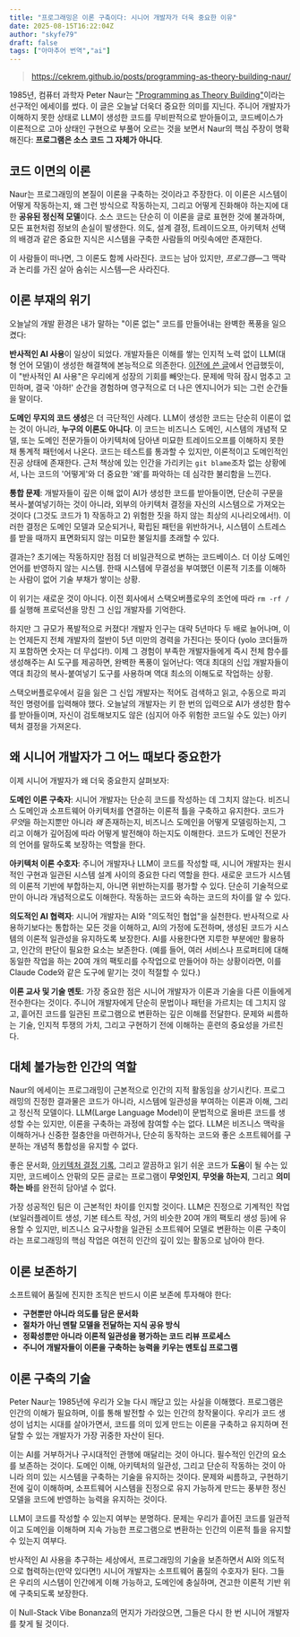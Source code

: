 ```yaml
---
title: "프로그래밍은 이론 구축이다: 시니어 개발자가 더욱 중요한 이유"
date: 2025-08-15T16:22:04Z
author: "skyfe79"
draft: false
tags: ["아마추어 번역","ai"]
---
```


> https://cekrem.github.io/posts/programming-as-theory-building-naur/

1985년, 컴퓨터 과학자 Peter Naur는 ["Programming as Theory Building"](https://pages.cs.wisc.edu/~remzi/Naur.pdf)이라는 선구적인 에세이를 썼다. 이 글은 오늘날 더욱더 중요한 의미를 지닌다. 주니어 개발자가 이해하지 못한 상태로 LLM이 생성한 코드를 무비판적으로 받아들이고, 코드베이스가 이론적으로 고아 상태인 구현으로 부풀어 오르는 것을 보면서 Naur의 핵심 주장이 명확해진다: **프로그램은 소스 코드 그 자체가 아니다**.


## 코드 이면의 이론

Naur는 프로그래밍의 본질이 이론을 구축하는 것이라고 주장한다. 이 이론은 시스템이 어떻게 작동하는지, 왜 그런 방식으로 작동하는지, 그리고 어떻게 진화해야 하는지에 대한 **공유된 정신적 모델**이다. 소스 코드는 단순히 이 이론을 글로 표현한 것에 불과하며, 모든 표현처럼 정보의 손실이 발생한다. 의도, 설계 결정, 트레이드오프, 아키텍처 선택의 배경과 같은 중요한 지식은 시스템을 구축한 사람들의 머릿속에만 존재한다.

이 사람들이 떠나면, 그 이론도 함께 사라진다. 코드는 남아 있지만, *프로그램*—그 맥락과 논리를 가진 살아 숨쉬는 시스템—은 사라진다.


## 이론 부재의 위기

오늘날의 개발 환경은 내가 말하는 "이론 없는" 코드를 만들어내는 완벽한 폭풍을 일으켰다:

**반사적인 AI 사용**이 일상이 되었다. 개발자들은 이해를 쌓는 인지적 노력 없이 LLM(대형 언어 모델)이 생성한 해결책에 본능적으로 의존한다. [이전에 쓴 글](https://cekrem.github.io/posts/coding-as-craft-going-back-to-the-old-gym/)에서 언급했듯이, 이 "반사적인 AI 사용"은 우리에게 성장의 기회를 빼앗는다. 문제에 막혀 잠시 멈추고 고민하며, 결국 '아하!' 순간을 경험하며 영구적으로 더 나은 엔지니어가 되는 그런 순간들을 말이다.

**도메인 무지의 코드 생성**은 더 극단적인 사례다. LLM이 생성한 코드는 단순히 이론이 없는 것이 아니라, **누구의 이론도 아니다**. 이 코드는 비즈니스 도메인, 시스템의 개념적 모델, 또는 도메인 전문가들이 아키텍처에 담아낸 미묘한 트레이드오프를 이해하지 못한 채 통계적 패턴에서 나온다. 코드는 테스트를 통과할 수 있지만, 이론적이고 도메인적인 진공 상태에 존재한다. 근처 책상에 있는 인간을 가리키는 `git blame`조차 없는 상황에서, 나는 코드의 '어떻게'와 더 중요한 '왜'를 파악하는 데 심각한 불리함을 느낀다.

**통합 문제**: 개발자들이 깊은 이해 없이 AI가 생성한 코드를 받아들이면, 단순히 구문을 복사-붙여넣기하는 것이 아니라, 외부의 아키텍처 결정을 자신의 시스템으로 가져오는 것이다 (그것도 코드가 1) 작동하고 2) 위험한 짓을 하지 않는 최상의 시나리오에서!). 이러한 결정은 도메인 모델과 모순되거나, 확립된 패턴을 위반하거나, 시스템이 스트레스를 받을 때까지 표면화되지 않는 미묘한 불일치를 초래할 수 있다.

결과는? 초기에는 작동하지만 점점 더 비일관적으로 변하는 코드베이스. 더 이상 도메인 언어를 반영하지 않는 시스템. 한때 시스템에 무결성을 부여했던 이론적 기초를 이해하는 사람이 없어 기술 부채가 쌓이는 상황.

이 위기는 새로운 것이 아니다. 이전 회사에서 스택오버플로우의 조언에 따라 `rm -rf /`를 실행해 프로덕션을 망친 그 신입 개발자를 기억한다.

하지만 그 규모가 폭발적으로 커졌다! 개발자 인구는 대략 5년마다 두 배로 늘어나며, 이는 언제든지 전체 개발자의 절반이 5년 미만의 경력을 가진다는 뜻이다 (yolo 코더들까지 포함하면 숫자는 더 무섭다!). 이제 그 경험이 부족한 개발자들에게 즉시 전체 함수를 생성해주는 AI 도구를 제공하면, 완벽한 폭풍이 일어난다: 역대 최대의 신입 개발자들이 역대 최강의 복사-붙여넣기 도구를 사용하며 역대 최소의 이해도로 작업하는 상황.

스택오버플로우에서 길을 잃은 그 신입 개발자는 적어도 검색하고 읽고, 수동으로 파괴적인 명령어를 입력해야 했다. 오늘날의 개발자는 키 한 번의 입력으로 AI가 생성한 함수를 받아들이며, 자신이 검토해보지도 않은 (심지어 아주 위험한 코드일 수도 있는) 아키텍처 결정을 가져온다.


## 왜 시니어 개발자가 그 어느 때보다 중요한가

이제 시니어 개발자가 왜 더욱 중요한지 살펴보자:

**도메인 이론 구축자**: 시니어 개발자는 단순히 코드를 작성하는 데 그치지 않는다. 비즈니스 도메인과 소프트웨어 아키텍처를 연결하는 이론적 틀을 구축하고 유지한다. 코드가 *무엇*을 하는지뿐만 아니라 *왜* 존재하는지, 비즈니스 도메인을 어떻게 모델링하는지, 그리고 이해가 깊어짐에 따라 어떻게 발전해야 하는지도 이해한다. 코드가 도메인 전문가의 언어를 말하도록 보장하는 역할을 한다.

**아키텍처 이론 수호자**: 주니어 개발자나 LLM이 코드를 작성할 때, 시니어 개발자는 원시적인 구현과 일관된 시스템 설계 사이의 중요한 다리 역할을 한다. 새로운 코드가 시스템의 이론적 기반에 부합하는지, 아니면 위반하는지를 평가할 수 있다. 단순히 기술적으로만이 아니라 개념적으로도 이해한다. 작동하는 코드와 속하는 코드의 차이를 알 수 있다.

**의도적인 AI 협력자**: 시니어 개발자는 AI와 "의도적인 협업"을 실천한다. 반사적으로 사용하기보다는 통합하는 모든 것을 이해하고, AI의 가정에 도전하며, 생성된 코드가 시스템의 이론적 일관성을 유지하도록 보장한다. AI를 사용한다면 지루한 부분에만 활용하고, 인간의 판단이 필요한 요소는 보존한다. (예를 들어, 여러 서비스나 프로퍼티에 대해 동일한 작업을 하는 20여 개의 팩토리를 수작업으로 만들어야 하는 상황이라면, 이를 Claude Code와 같은 도구에 맡기는 것이 적절할 수 있다.)

**이론 교사 및 기술 멘토**: 가장 중요한 점은 시니어 개발자가 이론과 기술을 다른 이들에게 전수한다는 것이다. 주니어 개발자에게 단순히 문법이나 패턴을 가르치는 데 그치지 않고, 흩어진 코드를 일관된 프로그램으로 변환하는 깊은 이해를 전달한다. 문제와 씨름하는 기술, 인지적 투쟁의 가치, 그리고 구현하기 전에 이해하는 훈련의 중요성을 가르친다.


## 대체 불가능한 인간의 역할

Naur의 에세이는 프로그래밍이 근본적으로 인간의 지적 활동임을 상기시킨다. 프로그래밍의 진정한 결과물은 코드가 아니라, 시스템에 일관성을 부여하는 이론과 이해, 그리고 정신적 모델이다. LLM(Large Language Model)이 문법적으로 올바른 코드를 생성할 수는 있지만, 이론을 구축하는 과정에 참여할 수는 없다. LLM은 비즈니스 맥락을 이해하거나 신중한 절충안을 마련하거나, 단순히 동작하는 코드와 좋은 소프트웨어를 구분하는 개념적 통합성을 유지할 수 없다.

좋은 문서화, [아키텍처 결정 기록](https://adr.github.io/), 그리고 깔끔하고 읽기 쉬운 코드가 **도움**이 될 수는 있지만, 코드베이스 안팎의 모든 글로는 프로그램이 **무엇인지**, **무엇을 하는지**, 그리고 **의미하는 바**를 완전히 담아낼 수 없다.

가장 성공적인 팀은 이 근본적인 차이를 인지할 것이다. LLM은 진정으로 기계적인 작업(보일러플레이트 생성, 기본 테스트 작성, 거의 비슷한 20여 개의 팩토리 생성 등)에 유용할 수 있지만, 비즈니스 요구사항을 일관된 소프트웨어 모델로 변환하는 이론 구축이라는 프로그래밍의 핵심 작업은 여전히 인간의 깊이 있는 활동으로 남아야 한다.


## 이론 보존하기

소프트웨어 품질에 진지한 조직은 반드시 이론 보존에 투자해야 한다:

*   **구현뿐만 아니라 의도를 담은 문서화**
*   **절차가 아닌 멘탈 모델을 전달하는 지식 공유 방식**
*   **정확성뿐만 아니라 이론적 일관성을 평가하는 코드 리뷰 프로세스**
*   **주니어 개발자들이 이론을 구축하는 능력을 키우는 멘토십 프로그램**


## 이론 구축의 기술

Peter Naur는 1985년에 우리가 오늘 다시 깨닫고 있는 사실을 이해했다. 프로그램은 인간의 이해가 필요하며, 이를 통해 발전할 수 있는 인간의 창작물이다. 우리가 코드 생성이 넘치는 시대를 살아가면서, 코드를 의미 있게 만드는 이론을 구축하고 유지하며 전달할 수 있는 개발자가 가장 귀중한 자산이 된다.

이는 AI를 거부하거나 구시대적인 관행에 매달리는 것이 아니다. 필수적인 인간의 요소를 보존하는 것이다. 도메인 이해, 아키텍처의 일관성, 그리고 단순히 작동하는 것이 아니라 의미 있는 시스템을 구축하는 기술을 유지하는 것이다. 문제와 씨름하고, 구현하기 전에 깊이 이해하며, 소프트웨어 시스템을 진정으로 유지 가능하게 만드는 풍부한 정신 모델을 코드에 반영하는 능력을 유지하는 것이다.

LLM이 코드를 작성할 수 있는지 여부는 분명하다. 문제는 우리가 흩어진 코드를 일관적이고 도메인을 이해하며 지속 가능한 프로그램으로 변환하는 인간의 이론적 틀을 유지할 수 있는지 여부다.

반사적인 AI 사용을 추구하는 세상에서, 프로그래밍의 기술을 보존하면서 AI와 의도적으로 협력하는(만약 있다면!) 시니어 개발자는 소프트웨어 품질의 수호자가 된다. 그들은 우리의 시스템이 인간에게 이해 가능하고, 도메인에 충실하며, 견고한 이론적 기반 위에 구축되도록 보장한다.

이 Null-Stack Vibe Bonanza의 먼지가 가라앉으면, 그들은 다시 한 번 시니어 개발자를 찾게 될 것이다.




